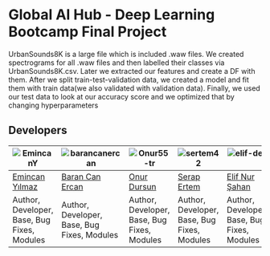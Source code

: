# Global AI Hub - Deep Learning Bootcamp Final Project

UrbanSounds8K is a large file which is included .waw files.
We created spectrograms for all .waw files and then labelled their classes via UrbanSounds8K.csv.
Later we extracted our features and create a DF with them.
After we split train-test-validation data, we created a model and fit them with train data(we also validated with validation data).
Finally, we used our test data to look at our accuracy score and we optimized that by changing hyperparameters

## Developers

![EmincanY](https://github.com/EmincanY.png?size=100) | ![barancanercan](https://github.com/barancanercan.png?size=100) | ![Onur55-tr](https://github.com/onur55-tr.png?size=100) | ![sertem42](https://github.com/sertem42.png?size=100) | ![elif-dev](https://github.com/elif-dev.png?size=100) 
----|----|----|----|----|
[Emincan Yılmaz](https://github.com/EmincanY) | [Baran Can Ercan](https://github.com/barancanercan) | [Onur Dursun](https://github.com/onur55-tr) | [Serap Ertem](https://github.com/sertem42) | [Elif Nur Şahan](https://github.com/elif-dev)
Author, Developer, Base, Bug Fixes, Modules | Author, Developer, Base, Bug Fixes, Modules | Author, Developer, Base, Bug Fixes, Modules | Author, Developer, Base, Bug Fixes, Modules | Author, Developer, Base, Bug Fixes, Modules
